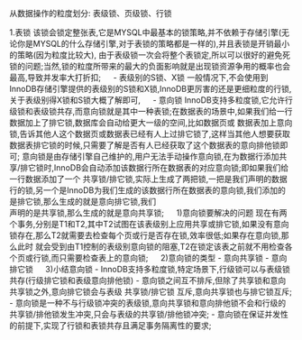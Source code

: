 从数据操作的粒度划分: 表级锁、页级锁、行锁

1.表锁
    该锁会锁定整张表,它是MYSQL中最基本的锁策略,并不依赖于存储引擎(无论你是MYSQL的什么存储引擎,对于表锁的策略都是一样的),并且表锁是开销最小的策略(因为粒度比较大),
  由于表级锁一次会将整个表锁定,所以可以很好的避免死锁的问题;当然,锁的粒度所带来的最大的负面影响就是出现锁资源争用的概率也会最高,导致并发率大打折扣;
　
    - 表级别的S锁、X锁
        一般情况下,不会使用到InnoDB存储引擎提供的表级别的S锁和X锁,InnoDB更厉害的还是更细粒度的行锁,关于表级别得X锁和S锁大概了解即可,[](/pdf/第15章_锁.pdf)
　
    - 意向锁
        InnoDB支持多粒度锁,它允许行级锁和表级锁共存,而意向锁就是其中一种表锁;在数据表的场景中,如果我们给一行数据加上了排它锁,数据库会自动给更大一级的空间,比如数据页或
      数据表加上意向锁,告诉其他人这个数据页或数据表已经有人上过排它锁了,这样当其他人想要获取数据表排它锁的时候,只需要了解是否有人已经获取了这个数据表的意向排他锁即可;
        意向锁是由存储引擎自己维护的,用户无法手动操作意向锁,在为数据行添加共享/排它锁时,InnoDB会自动添加该数据行所在数据表的对应意向锁;即如果我们给一行数据添加了一个
      共享锁/排它锁,实际上生成了两把锁,一把是我们声明的数据行的锁,另一个是InnoDB为我们生成的该数据行所在数据表的意向锁,我们添加的是排它锁,那么生成的就是意向排它锁,我们  
      声明的是共享锁,那么生成的就是意向共享锁;
　
      1)意向锁要解决的问题 
        现在有两个事务,分别是T1和T2,其中T2试图在该表级别上应用共享或排它锁,如果没有意向锁存在,那么T2就需要去检查每个页或行是否存在锁,效率很低;如果存在意向锁,那么此时
      就会受到由T1控制的表级别意向锁的阻塞,T2在锁定该表之前就不用检查各个页或行锁,而只需要检查表上的意向锁;
　
      2)意向锁的类型
         - 意向共享锁
         - 意向排它锁
　
      3)小结意向锁
         - InnoDB支持多粒度锁,特定场景下,行级锁可以与表级锁共存(行级排它锁和表级意向排他锁)
         - 意向锁之间互不排斥,但除了共享锁和意向共享锁之外,意向排它锁会与表级 共享锁/排它锁 互斥,意向共享锁也与排它锁互斥;
         - 意向锁是一种不与行级锁冲突的表级锁,意向共享锁和意向排他锁不会和行级的共享锁/排他锁发生冲突,只会与表级的共享锁/排他锁冲突;
         - 意向锁在保证并发性的前提下,实现了行锁和表锁共存且满足事务隔离性的要求;